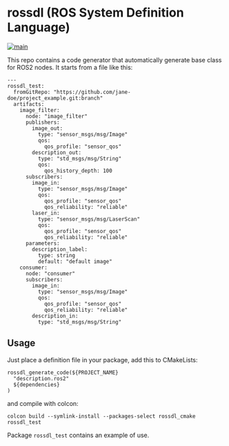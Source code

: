 # rossdl (ROS System Definition Language)

[![main](https://github.com/fmrico/rossdl/actions/workflows/main.yaml/badge.svg)](https://github.com/fmrico/rossdl/actions/workflows/main.yaml)


This repo contains a code generator that automatically generate base class for ROS2 nodes.
It starts from a file like this:

```
---
rossdl_test:
  fromGitRepo: "https://github.com/jane-doe/project_example.git:branch"
  artifacts:
    image_filter:
      node: "image_filter"
      publishers:
        image_out:
          type: "sensor_msgs/msg/Image"
          qos:
            qos_profile: "sensor_qos"
        description_out:
          type: "std_msgs/msg/String"
          qos:
            qos_history_depth: 100
      subscribers:
        image_in:
          type: "sensor_msgs/msg/Image"
          qos:
            qos_profile: "sensor_qos"
            qos_reliability: "reliable"
        laser_in:
          type: "sensor_msgs/msg/LaserScan"
          qos:
            qos_profile: "sensor_qos"
            qos_reliability: "reliable"
      parameters:
        description_label:
          type: string
          default: "default image"
    consumer:
      node: "consumer"
      subscribers:
        image_in:
          type: "sensor_msgs/msg/Image"
          qos:
            qos_profile: "sensor_qos"
            qos_reliability: "reliable"
        description_in:
          type: "std_msgs/msg/String"
```

## Usage

Just place a definition file in your package, add this to CMakeLists:

```
rossdl_generate_code(${PROJECT_NAME}
  "description.ros2"
  ${dependencies}
)
```

and compile with colcon:

```
colcon build --symlink-install --packages-select rossdl_cmake rossdl_test
```

Package `rossdl_test` contains an example of use.
